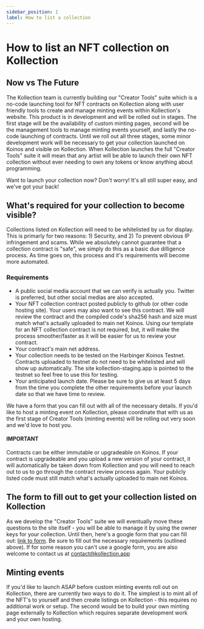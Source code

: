 ```yaml
---
sidebar_position: 1
label: How to list a collection
---
```

# How to list an NFT collection on Kollection

## Now vs The Future

The Kollection team is currently building our "Creator Tools" suite which is a no-code launching tool for NFT contracts on Kollection along with user friendly tools to create and manage minting events within Kollection's website. This product is in development and will be rolled out in stages. The first stage will be the availability of custom minting pages, second will be the management tools to manage minting events yourself, and lastly the no-code launching of contracts. Until we roll out all three stages, some minor development work will be necessary to get your collection launched on Koinos and visible on Kollection. When Kollection launches the full "Creator Tools" suite it will mean that any artist will be able to launch their own NFT collection without ever needing to own any tokens or know anything about programming.

Want to launch your collection now? Don't worry! It's all still super easy, and we've got your back!

## What's required for your collection to become visible?

Collections listed on Kollection will need to be whitelisted by us for display. This is primarly for two reasons: 1) Security, and 2) To prevent obvious IP infringement and scams. While we absolutely cannot guarantee that a collection contract is "safe", we simply do this as a basic due dilligence process. As time goes on, this process and it's requirements will become more automated.

### Requirements

- A public social media account that we can verify is actually you. Twitter is preferred, but other social medias are also accepted.
- Your NFT collection contract posted publicly to github (or other code hosting site). Your users may also want to see this contract. We will review the contract and the compiled code's sha256 hash and size must match what's actually uploaded to main net Koinos. Using our template for an NFT collection contract is not required, but, it will make the process smoother/faster as it will be easier for us to review your contract.
- Your contract's main net address.
- Your collection needs to be tested on the Harbinger Koinos Testnet. Contracts uploaded to testnet do not need to be whitelisted and will show up automatically. The site kollection-staging.app is pointed to the testnet so feel free to use this for testing.
- Your anticipated launch date. Please be sure to give us at least 5 days from the time you complete the other requirements before your launch date so that we have time to review.

We have a form that you can fill out with all of the necessary details. If you'd like to host a minting event on Kollection, please coordinate that with us as the first stage of Creator Tools (minting events) will be rolling out very soon and we'd love to host you.

#### IMPORTANT

Contracts can be either immutable or upgradeable on Koinos. If your contract is upgradeable and you upload a new version of your contract, it will automatically be taken down from Kollection and you will need to reach out to us to go through the contract review process again. Your publicly listed code must still match what's actually uploaded to main net Koinos.

## The form to fill out to get your collection listed on Kollection

As we develop the "Creator Tools" suite we will eventually move these questions to the site itself - you will be able to manage it by using the owner keys for your collection. Until then, here's a google form that you can fill out: [link to form](https://forms.gle/qL72xLFYoWDtR7gj6). Be sure to fill out the necessary requirements (outlined above). If for some reason you can't use a google form, you are also welcome to contact us at [contact@kollection.app](mailto:contact@kollection.app)

## Minting events

If you'd like to launch ASAP before custom minting events roll out on Kollection, there are currently two ways to do it. The simplest is to mint all of the NFT's to yourself and then create listings on Kollection - this requires no additional work or setup. The second would be to build your own minting page externally to Kollection which requires separate development work and your own hosting.
